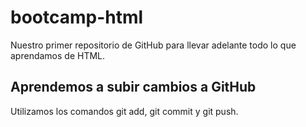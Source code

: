 # bootcamp-html

Nuestro primer repositorio de GitHub para llevar adelante todo lo que aprendamos de HTML.

## Aprendemos a subir cambios a GitHub

Utilizamos los comandos git add, git commit y git push.